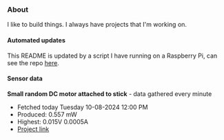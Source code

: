 ### About
I like to build things. I always have projects that I'm working on.

#### Automated updates
This README is updated by a script I have running on a Raspberry Pi, can see the repo [here](https://github.com/jdc-cunningham/raspi-git-repo-updater).

#### Sensor data


**Small random DC motor attached to stick** - data gathered every minute
- Fetched today Tuesday 10-08-2024 12:00 PM
- Produced: 0.557 mW
- Highest: 0.015V 0.0005A
- [Project link](https://github.com/jdc-cunningham/turbine-raspi)